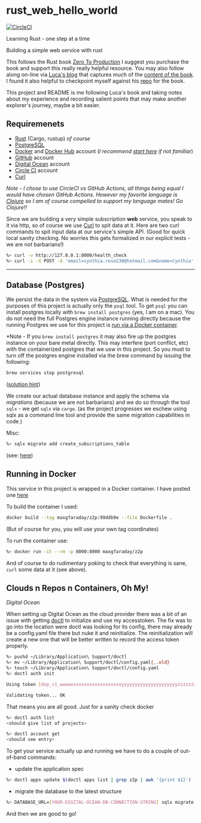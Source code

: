 # rust_web_hello_world

[![CircleCI](https://dl.circleci.com/status-badge/img/gh/maxgfaraday/rust_web_hello_world/tree/main.svg?style=svg)](https://dl.circleci.com/status-badge/redirect/gh/maxgfaraday/rust_web_hello_world/tree/main)
<p>
Learning Rust - one step at a time

Building a simple web service with rust

This follows the Rust book [Zero To Production](https://www.zero2prod.com/)
I suggest you purchase the book and support this really really helpful resource.
You may also follow along on-line via [Luca's blog](https://www.lpalmieri.com/) that captures much of the [content of the book](https://www.lpalmieri.com/posts/2020-05-24-zero-to-production-0-foreword/#:~:text=Book%20%2D%20Table%20Of%20Contents). I found it also helpful to checkpoint myself against his [repo](https://github.com/LukeMathWalker/zero-to-production) for the book.

This project and README is me following Luca's book and taking notes about my experience and recording salient points that may make another explorer's journey, maybe a bit easier.

## Requiremenets

* [Rust](https://www.rust-lang.org/) (Cargo, rustup) *of course*
* [PostgreSQL](https://www.postgresql.org/)
* [Docker](https://docs.docker.com/) and [Docker Hub](https://hub.docker.com/) account (*I recommend [start here](https://www.docker.com/get-started/) if not familiar*)
* [GitHub](https://github.com/) account
* [Digital Ocean](https://www.digitalocean.com/) account
* [Circle CI](http://circleci.com) account
* [Curl](https://curl.se/)

*Note - I chose to use CircleCI vs GitHub Actions, all things being equal I would have chosen GitHub Actions. However my favorite language is [Clojure](https://clojure.org/) so I am of course compelled to support my language mates! Go Clojure!!*

Since we are building a very simple subscription **web** service, you speak to it via http, so of course we use [Curl](https://curl.se/) to spit data at it.  Here are two curl commands to spit input data at our service's simple API. (Good for quick local sanity checking. No worries this gets formalized in our explicit tests - we are not barbarians!)

``` bash
%> curl -v http://127.0.0.1:8000/health_check
%> curl -i -X POST -d 'email=cynthia.rose230@hotmail.com&name=Cynthia' http://127.0.0.1:8000/subscriptions
```

---

## Database (Postgres)

We persist the data in the system via [PostgreSQL](https://www.postgresql.org/).  What is needed for the purposes of this project is actually only the `psql` tool. To get `psql` you can install postgres locally with `brew install postgres` (yes, I am on a mac).  You do not need the full Postgres engine instance running directly because the running Postgres we use for this project is [run via a Docker container](https://www.lpalmieri.com/posts/2020-08-31-zero-to-production-3-5-html-forms-databases-integration-tests/#:~:text=To%20run%20Postgres%20we%20will%20use%20Docker).

*Note - If you `brew install postgres` it may also fire up the postgres instance on your bare metal directly.  This may interfere (port conflict, etc) with the containerized postgres that we usw in this project. So you must to turn off the postgres engine installed via the brew command by issuing the following:

``` bash
brew services stop postgresql
```
([solution hint](https://stackoverflow.com/questions/34173451/stop-postgresql-service-on-mac-via-terminal#:~:text=brew%20services%20stop%20postgresql))

We create our actual database instance and apply the schema via *migrations* (because we are not barbarians) and we do so through the tool `sqlx` - we get `sqlx` via `cargo`. (as the project progresses we eschew using sqlx as a command line tool and provide the same migration capabilities in code.)

Misc:
``` bash
%> sqlx migrate add create_subscriptions_table
```
(see: [here](https://www.lpalmieri.com/posts/2020-08-31-zero-to-production-3-5-html-forms-databases-integration-tests/#:~:text=sqlx%20migrate%20add%20create_subscriptions_table))


## Running in Docker

This service in this project is wrapped in a Docker container. I have posted one [here](https://hub.docker.com/r/maxgfaraday/z2p/tags)

To build the container I used:

``` bash
docker build --tag maxgfaraday/z2p:99ddb9e --file Dockerfile .
```

(But of course for you, you will use your own tag coordinates)

To run the container use:

``` bash
%> docker run -it --rm -p 8000:8000 maxgfaraday/z2p
```

And of course to do rudimentary poking to check that everything is sane, `curl` some data at it (see above).

## Clouds n Repos n Containers, Oh My!

*Digital Ocean* <br>

When setting up Digital Ocean as the cloud provider there was a bit of an issue with getting [doctl](https://github.com/digitalocean/doctl) to initialize and use my accesstoken.  The fix was to go into the location were doctl was looking for its config, there may already be a config.yaml file there but nuke it and reinitialize. The reinitialization will create a new one that will be better written to record the access token properly.

``` bash
%> pushd ~/Library/Application\ Support/doctl
%> mv ~/Library/Application\ Support/doctl/config.yaml{,.old}
%> touch ~/Library/Application\ Support/doctl/config.yaml
%> doctl auth init

Using token [dop_v1_wwwwxxxxxxxxxxxxxxxxxxxyyyyyyyyyyyyyyyyyyyyyzzzzzzzzzzzzzzzzzzz]

Validating token... OK
```

That means you are all good. Just for a sanity check docker

``` bash
%> doctl auth list
<should give list of projects>

%> doctl account get
<should see entry>
```

To get your service actually up and running we have to do a couple of out-of-band commands:
* update the application spec

``` bash
%> doctl apps update $(doctl apps list | grep z2p | awk '{print $1}') --spec=spec.yaml
```

* migrate the database to the latest structure

``` bash
%> DATABASE_URL=[YOUR-DIGITAL-OCEAN-DB-CONNECTION-STRING] sqlx migrate run
```

And then we are good to go!
